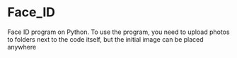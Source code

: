 # Face_ID
Face ID program on Python.
To use the program, you need to upload photos to folders next to the code itself, but the initial image can be placed anywhere
